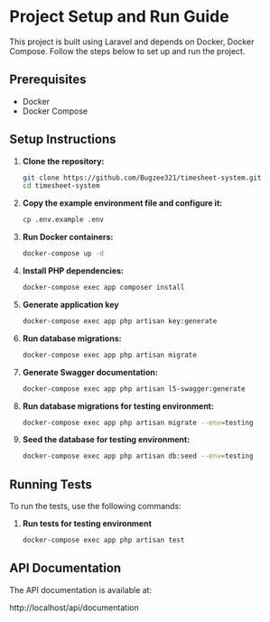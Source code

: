 
# Project Setup and Run Guide

This project is built using Laravel and depends on Docker, Docker Compose. Follow the steps below to set up and run the project.

## Prerequisites

- Docker
- Docker Compose

## Setup Instructions

1. **Clone the repository:**
   ```sh
   git clone https://github.com/Bugzee321/timesheet-system.git
   cd timesheet-system
   ```

2. **Copy the example environment file and configure it:**
   ```sh
   cp .env.example .env
   ```
5. **Run Docker containers:**
   ```sh
   docker-compose up -d
   ```

3. **Install PHP dependencies:**
   ```sh
   docker-compose exec app composer install
   ```

4. **Generate application key**
   ```sh
   docker-compose exec app php artisan key:generate
   ```


6. **Run database migrations:**
   ```sh
   docker-compose exec app php artisan migrate
   ```

9. **Generate Swagger documentation:**
   ```sh
   docker-compose exec app php artisan l5-swagger:generate
   ```

10. **Run database migrations for testing environment:**
    ```sh
    docker-compose exec app php artisan migrate --env=testing
    ```

11. **Seed the database for testing environment:**
    ```sh
    docker-compose exec app php artisan db:seed --env=testing
    ```

## Running Tests

To run the tests, use the following commands:

1. **Run tests for testing environment**
   ```sh
   docker-compose exec app php artisan test
   ```

## API Documentation

The API documentation is available at:

http://localhost/api/documentation
